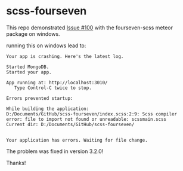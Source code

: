 # scss-fourseven

This repo demonstrated [Issue #100](https://github.com/fourseven/meteor-scss/issues/100) with the fourseven-scss meteor package on windows.

running this on windows lead to:

```
Your app is crashing. Here's the latest log.

Started MongoDB.
Started your app.

App running at: http://localhost:3010/
   Type Control-C twice to stop.

Errors prevented startup:

While building the application:
D:/Documents/GitHub/scss-fourseven/index.scss:2:9: Scss compiler error: file to import not found or unreadable: scssmain.scss
Current dir: D:/Documents/GitHub/scss-fourseven/


Your application has errors. Waiting for file change.
```
The problem was fixed in version 3.2.0!

Thanks!
